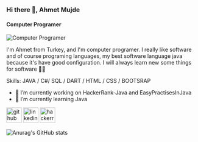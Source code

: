 ### Hi there 👋, Ahmet Mujde
#### Computer Programer
![Computer Programer](https://media-exp1.licdn.com/dms/image/C4D16AQFqJzrQLf8AKg/profile-displaybackgroundimage-shrink_200_800/0/1625846240379?e=1631145600&v=beta&t=atkXb5lrU---IasQxEzqszUFIs2HJi2kvr0JDUSt6fY)

I'm Ahmet from Turkey, and I'm computer programer. I really like software and of course programing languages, my best software language java because it's have good configuration. I will always learn new some things for software 🧑‍💻

Skills: JAVA / C#/ SQL / DART / HTML / CSS / BOOTSRAP 

- 🔭 I’m currently working on HackerRank-Java and EasyPractisesInJava 
- 🌱 I’m currently learning Java 


[<img src='https://cdn.jsdelivr.net/npm/simple-icons@3.0.1/icons/github.svg' alt='github' height='40'>](https://github.com/ahmetmujde)  [<img src='https://cdn.jsdelivr.net/npm/simple-icons@3.0.1/icons/linkedin.svg' alt='linkedin' height='40'>](https://www.linkedin.com/in/ahmet-mujde/)  [<img src='https://cdn.jsdelivr.net/npm/simple-icons@3.0.1/icons/hackerrank.svg' alt='hackerrank' height='40'>](https://www.hackerrank.com/mujde_ahmet)  


![Anurag's GitHub stats](https://github-readme-stats.vercel.app/api?username=ahmetmujde&show_icons=true&theme=dark)

